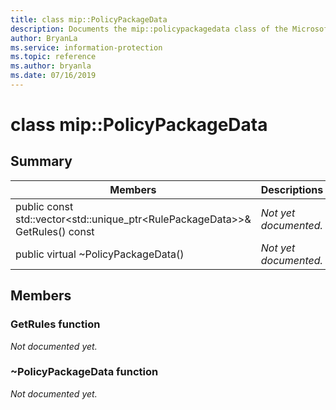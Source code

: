 ```yaml
---
title: class mip::PolicyPackageData 
description: Documents the mip::policypackagedata class of the Microsoft Information Protection (MIP) SDK.
author: BryanLa
ms.service: information-protection
ms.topic: reference
ms.author: bryanla
ms.date: 07/16/2019
---
```


# class mip::PolicyPackageData 
  
## Summary
 Members                        | Descriptions                                
--------------------------------|---------------------------------------------
public const std::vector\<std::unique_ptr\<RulePackageData\>\>& GetRules() const  | _Not yet documented._
public virtual ~PolicyPackageData()  | _Not yet documented._
  
## Members
  
### GetRules function
_Not documented yet._

  
### ~PolicyPackageData function
_Not documented yet._
